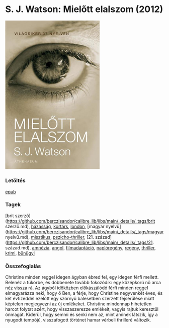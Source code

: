 # <a name="id_994">S. J. Watson: Mielőtt elalszom (2012)</a>
<img src="https://github.com/BercziSandor/calibre_lib/raw/main/libs/main/S.%20J.%20Watson/Mielott%20elalszom%20%28994%29/cover.jpg" alt="cover" width="300"/>

### Letöltés
[epub](https://github.com/BercziSandor/calibre_lib/raw/main/libs/main/S.%20J.%20Watson/Mielott%20elalszom%20%28994%29/Mielott%20elalszom%20-%20S.%20J.%20Watson.epub)

### Tagek
[brit szerző](https://github.com/berczisandor/calibre_lib/libs/main/_details/_tags/brit szerző.md), [házasság](https://github.com/berczisandor/calibre_lib/libs/main/_details/_tags/házasság.md), [kortárs](https://github.com/berczisandor/calibre_lib/libs/main/_details/_tags/kortárs.md), [london](https://github.com/berczisandor/calibre_lib/libs/main/_details/_tags/london.md), [magyar nyelvű](https://github.com/berczisandor/calibre_lib/libs/main/_details/_tags/magyar nyelvű.md), [misztikus](https://github.com/berczisandor/calibre_lib/libs/main/_details/_tags/misztikus.md), [pszicho-thriller](https://github.com/berczisandor/calibre_lib/libs/main/_details/_tags/pszicho-thriller.md), [21. század](https://github.com/berczisandor/calibre_lib/libs/main/_details/_tags/21. század.md), [amnézia](https://github.com/berczisandor/calibre_lib/libs/main/_details/_tags/amnézia.md), [angol](https://github.com/berczisandor/calibre_lib/libs/main/_details/_tags/angol.md), [filmadaptáció](https://github.com/berczisandor/calibre_lib/libs/main/_details/_tags/filmadaptáció.md), [naplóregény](https://github.com/berczisandor/calibre_lib/libs/main/_details/_tags/naplóregény.md), [regény](https://github.com/berczisandor/calibre_lib/libs/main/_details/_tags/regény.md), [thriller](https://github.com/berczisandor/calibre_lib/libs/main/_details/_tags/thriller.md), [krimi](https://github.com/berczisandor/calibre_lib/libs/main/_details/_tags/krimi.md), [bűnügyi](https://github.com/berczisandor/calibre_lib/libs/main/_details/_tags/bűnügyi.md)

### Összefoglalás
<div>
<p>Christine minden reggel idegen ágyban ébred fel, egy idegen férfi mellett. Belenéz a tükörbe, és döbbenete tovább fokozódik: egy középkorú nő arca néz vissza rá. Az ágyból időközben előkászálódó férfi minden reggel elmagyarázza neki, hogy ő Ben, a férje, hogy Christine negyvenkét éves, és két évtizeddel ezelőtt egy szörnyű balesetben szerzett fejsérülése miatt képtelen megjegyezni az új emlékeket. Christine mindennap hihetetlen harcot folytat azért, hogy visszaszerezze emlékeit, vagyis rajtuk keresztül önmagát. Kiderül, hogy semmi és senki nem az, mint aminek látszik, így a nyugodt tempójú, visszafogott történet hamar vérbeli thrilleré változik.</p></div>


